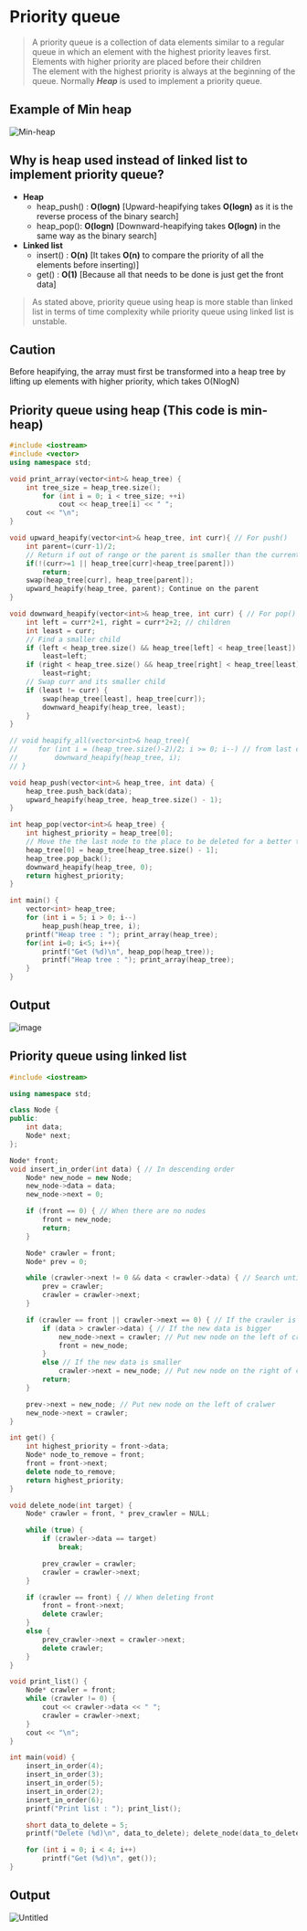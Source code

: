 # Priority queue
>A priority queue is a collection of data elements similar to a regular queue in which an element with the highest priority leaves first.<br>
>Elements with higher priority are placed before their children<br>
>The element with the highest priority is always at the beginning of the queue.
>Normally ***Heap*** is used to implement a priority queue.

## Example of Min heap
![Min-heap](https://user-images.githubusercontent.com/67142421/149667051-b130801a-328e-4656-9b11-3e5cb98bf787.png)

## Why is heap used instead of linked list to implement priority queue?
* **Heap**
  * heap_push() : **O(logn)** [Upward-heapifying takes **O(logn)** as it is the reverse process of the binary search]
  * heap_pop(): **O(logn)** [Downward-heapifying takes **O(logn)** in the same way as the binary search]
* **Linked list**
  * insert() : **O(n)** [It takes **O(n)** to compare the priority of all the elements before inserting)]
  * get() : **O(1)** [Because all that needs to be done is just get the front data]
>As stated above, priority queue using heap is more stable than linked list in terms of time complexity while priority queue using linked list is unstable.

## Caution
Before heapifying, the array must first be transformed into a heap tree by lifting up elements with higher priority, which takes O(NlogN)<br>

## Priority queue using heap (This code is min-heap)
~~~C++
#include <iostream>
#include <vector>
using namespace std;

void print_array(vector<int>& heap_tree) {
    int tree_size = heap_tree.size();
        for (int i = 0; i < tree_size; ++i)
            cout << heap_tree[i] << " ";
    cout << "\n";
}

void upward_heapify(vector<int>& heap_tree, int curr){ // For push()
    int parent=(curr-1)/2;
    // Return if out of range or the parent is smaller than the current node
    if(!(curr>=1 || heap_tree[curr]<heap_tree[parent]))
        return;
    swap(heap_tree[curr], heap_tree[parent]);
    upward_heapify(heap_tree, parent); Continue on the parent
}

void downward_heapify(vector<int>& heap_tree, int curr) { // For pop()
    int left = curr*2+1, right = curr*2+2; // children
    int least = curr;
    // Find a smaller child
    if (left < heap_tree.size() && heap_tree[left] < heap_tree[least]) // Change the inequality sign for max-heap
        least=left;
    if (right < heap_tree.size() && heap_tree[right] < heap_tree[least])
        least=right;
    // Swap curr and its smaller child
    if (least != curr) {
        swap(heap_tree[least], heap_tree[curr]);
        downward_heapify(heap_tree, least);
    }
}

// void heapify_all(vector<int>& heap_tree){
//     for (int i = (heap_tree.size()-2)/2; i >= 0; i--) // from last child's parent
//         downward_heapify(heap_tree, i);
// }

void heap_push(vector<int>& heap_tree, int data) {
    heap_tree.push_back(data);
    upward_heapify(heap_tree, heap_tree.size() - 1);
}

int heap_pop(vector<int>& heap_tree) {
    int highest_priority = heap_tree[0];
    // Move the the last node to the place to be deleted for a better time complexity in the vector
    heap_tree[0] = heap_tree[heap_tree.size() - 1];
    heap_tree.pop_back();
    downward_heapify(heap_tree, 0);
    return highest_priority;
}

int main() {
    vector<int> heap_tree;
    for (int i = 5; i > 0; i--)
        heap_push(heap_tree, i);
    printf("Heap tree : "); print_array(heap_tree);
    for(int i=0; i<5; i++){
        printf("Get (%d)\n", heap_pop(heap_tree));
        printf("Heap tree : "); print_array(heap_tree);
    }
}
~~~
## Output
![image](https://github.com/vacu9708/Data-structure/assets/67142421/d142e6e6-9a2a-498d-b23d-df6a5ca902a9)

## Priority queue using linked list
~~~C++
#include <iostream>

using namespace std;

class Node {
public:
	int data;
	Node* next;
};

Node* front;
void insert_in_order(int data) { // In descending order
	Node* new_node = new Node;
	new_node->data = data;
	new_node->next = 0;

	if (front == 0) { // When there are no nodes
		front = new_node;
		return;
	}

	Node* crawler = front;
	Node* prev = 0;

	while (crawler->next != 0 && data < crawler->data) { // Search until the new data is bigger
		prev = crawler;
		crawler = crawler->next;
	}

	if (crawler == front || crawler->next == 0) { // If the crawler is at front or rear
		if (data > crawler->data) { // If the new data is bigger
			new_node->next = crawler; // Put new node on the left of cralwer
			front = new_node;
		}
		else // If the new data is smaller
			crawler->next = new_node; // Put new node on the right of cralwer
		return;
	}

	prev->next = new_node; // Put new node on the left of cralwer
	new_node->next = crawler;
}

int get() {
	int highest_priority = front->data;
	Node* node_to_remove = front;
	front = front->next;
	delete node_to_remove;
	return highest_priority;
}

void delete_node(int target) {
	Node* crawler = front, * prev_crawler = NULL;

	while (true) {
		if (crawler->data == target)
			break;

		prev_crawler = crawler;
		crawler = crawler->next;
	}

	if (crawler == front) { // When deleting front
		front = front->next;
		delete crawler;
	}
	else {
		prev_crawler->next = crawler->next;
		delete crawler;
	}
}

void print_list() {
	Node* crawler = front;
	while (crawler != 0) {
		cout << crawler->data << " ";
		crawler = crawler->next;
	}
	cout << "\n";
}

int main(void) {
	insert_in_order(4);
	insert_in_order(3);
	insert_in_order(5);
	insert_in_order(2);
	insert_in_order(6);
	printf("Print list : "); print_list();

	short data_to_delete = 5;
	printf("Delete (%d)\n", data_to_delete); delete_node(data_to_delete);

	for (int i = 0; i < 4; i++)
		printf("Get (%d)\n", get());
}
~~~
## Output
![Untitled](https://user-images.githubusercontent.com/67142421/148811152-0abb0d7b-68ea-4e46-b16b-04a0d3fd97cf.png)

